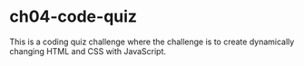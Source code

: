 # ch04-code-quiz
This is a coding quiz challenge where the challenge is to create dynamically changing HTML and CSS with JavaScript.
